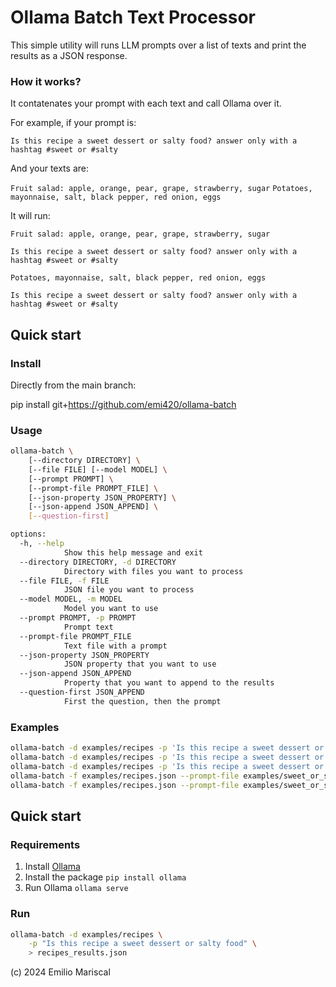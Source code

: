 # Ollama Batch Text Processor

This simple utility will runs LLM prompts over a list of texts
and print the results as a JSON response.

### How it works? 

It contatenates your prompt with each text and call Ollama over it.

For example, if your prompt is:

`Is this recipe a sweet dessert or salty food? answer only with a hashtag #sweet or #salty`

And your texts are:

`Fruit salad: apple, orange, pear, grape, strawberry, sugar`
`Potatoes, mayonnaise, salt, black pepper, red onion, eggs`

It will run:

```
Fruit salad: apple, orange, pear, grape, strawberry, sugar

Is this recipe a sweet dessert or salty food? answer only with a hashtag #sweet or #salty
```

```
Potatoes, mayonnaise, salt, black pepper, red onion, eggs

Is this recipe a sweet dessert or salty food? answer only with a hashtag #sweet or #salty
```


## Quick start

### Install

Directly from the main branch:

pip install git+https://github.com/emi420/ollama-batch

### Usage

```sh
ollama-batch \
    [--directory DIRECTORY] \
    [--file FILE] [--model MODEL] \
    [--prompt PROMPT] \
    [--prompt-file PROMPT_FILE] \
    [--json-property JSON_PROPERTY] \
    [--json-append JSON_APPEND] \
    [--question-first]

options:
  -h, --help
            Show this help message and exit
  --directory DIRECTORY, -d DIRECTORY
            Directory with files you want to process
  --file FILE, -f FILE
            JSON file you want to process
  --model MODEL, -m MODEL
            Model you want to use
  --prompt PROMPT, -p PROMPT
            Prompt text
  --prompt-file PROMPT_FILE
            Text file with a prompt
  --json-property JSON_PROPERTY
            JSON property that you want to use
  --json-append JSON_APPEND
            Property that you want to append to the results
  --question-first JSON_APPEND
            First the question, then the prompt
```

### Examples

```bash
ollama-batch -d examples/recipes -p 'Is this recipe a sweet dessert or salty food?'
ollama-batch -d examples/recipes -p 'Is this recipe a sweet dessert or salty food?' --json-property=ingredients
ollama-batch -d examples/recipes -p 'Is this recipe a sweet dessert or salty food?' --json-property=title
ollama-batch -f examples/recipes.json --prompt-file examples/sweet_or_salty.txt
ollama-batch -f examples/recipes.json --prompt-file examples/sweet_or_salty.txt --json-append=title,url
```

## Quick start

### Requirements

1. Install [Ollama](https://ollama.com/download)
2. Install the package `pip install ollama`
3. Run Ollama `ollama serve`

### Run

```sh
ollama-batch -d examples/recipes \
    -p "Is this recipe a sweet dessert or salty food" \
    > recipes_results.json
```

(c) 2024 Emilio Mariscal
